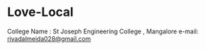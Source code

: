 # Love-Local
College Name : St Joseph Engineering College , Mangalore
e-mail: riyadalmeida028@gmail.com
